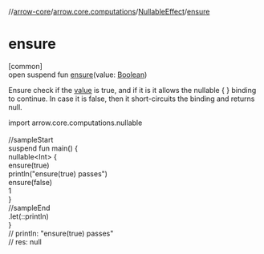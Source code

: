 //[arrow-core](../../../index.md)/[arrow.core.computations](../index.md)/[NullableEffect](index.md)/[ensure](ensure.md)

# ensure

[common]\
open suspend fun [ensure](ensure.md)(value: [Boolean](https://kotlinlang.org/api/latest/jvm/stdlib/kotlin/-boolean/index.html))

Ensure check if the [value](ensure.md) is true, and if it is it allows the nullable { } binding to continue. In case it is false, then it short-circuits the binding and returns null.

import arrow.core.computations.nullable\
\
//sampleStart\
suspend fun main() {\
  nullable&lt;Int&gt; {\
    ensure(true)\
    println("ensure(true) passes")\
    ensure(false)\
    1\
  }\
//sampleEnd\
  .let(::println)\
}\
// println: "ensure(true) passes"\
// res: null<!--- KNIT example-nullable-computations-01.kt -->
